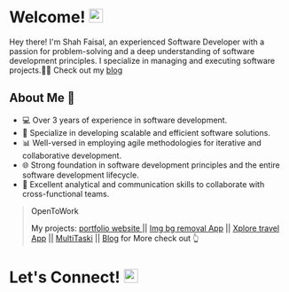 # Welcome! <img src="https://raw.githubusercontent.com/Tarikul-Islam-Anik/Animated-Fluent-Emojis/master/Emojis/Hand%20gestures/Waving%20Hand.png" alt="Waving Hand" width="25" height="25" />

Hey there! I'm Shah Faisal, an experienced Software Developer with a passion for problem-solving and a deep understanding of software development principles. I specialize in managing and executing software projects.🧑‍💻 Check out my <a href="https://shahblogg.netlify.app/">blog<a/>

## About Me 💼

- 💻  Over 3 years of experience in software development.
- 🚀  Specialize in developing scalable and efficient software solutions.
- 📊  Well-versed in employing agile methodologies for iterative and collaborative development.
- 🌐  Strong foundation in software development principles and the entire software development lifecycle.
- 📣  Excellent analytical and communication skills to collaborate with cross-functional teams.

> OpenToWork
> 
> My projects: <a href="https://shahfhportfolio.netlify.app/">portfolio website <a/> || <a href="https://bgstrip.netlify.app/">Img bg removal App<a/> || <a href="https://xploree.netlify.app/">Xplore travel App<a/> ||  <a href="https://github.com/ShahFH/MultiTaski">MultiTaski<a/> || <a href="https://github.com/ShahFH/CodeBlogee">Blog<a/> for More check out 👆 
# Let's Connect! <img src="https://raw.githubusercontent.com/Tarikul-Islam-Anik/Animated-Fluent-Emojis/master/Emojis/Hand%20gestures/Handshake.png" alt="Handshake" width="25" height="25" />
